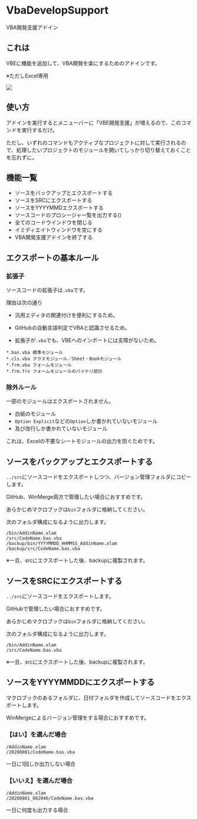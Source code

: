 # VbaDevelopSupport
 VBA開発支援アドイン



## これは

VBEに機能を追加して、VBA開発を楽にするためのアドインです。

※ただしExcel専用

![](https://www.dropbox.com/s/oxelvdekh71wbu1/preview.png?raw=1)



## 使い方

アドインを実行するとメニューバーに「VBE開発支援」が増えるので、このコマンドを実行するだけ。

ただし、いずれのコマンドもアクティブなプロジェクトに対して実行されるので、処理したいプロジェクトのモジュールを開いてしっかり切り替えておくことを忘れずに。



## 機能一覧

* ソースをバックアップとエクスポートする
* ソースをSRCにエクスポートする
* ソースをYYYYMMDエクスポートする
* ソースコードのプロシージャ一覧を出力する()
* 全てのコードウインドウを閉じる
* イミディエイトウィンドウを空にする
* VBA開発支援アドインを終了する



## エクスポートの基本ルール

### 拡張子

ソースコードの拡張子は`.vba`です。

理由は次の通り

* 汎用エディタの関連付けを便利にするため。

* GitHubの自動言語判定でVBAと認識させるため。
* 拡張子が`.vba`でも、VBEへのインポートには支障がないため。

```
*.bas.vba 標準モジュール
*.cls.vba クラスモジュール／Sheet・Bookモジュール
*.frm.vba フォームモジュール
*.frm.frx フォームモジュールのバイナリ部分
```

### 除外ルール

一部のモジュールはエクスポートされません。

* 白紙のモジュール
* `Option Explicit`などの`Option`しか書かれていないモジュール
* 及び改行しか書かれていないモジュール

これは、Excelの不要なシートモジュールの出力を防ぐためです。

## ソースをバックアップとエクスポートする

`../src`にソースコードをエクスポートしつつ、バージョン管理フォルダにコピーします。

GitHub、WinMerge両方で管理したい場合におすすめです。

あらかじめマクロブックは`bin`フォルダに格納してください。

次のフォルダ構成になるように出力します。

```
/bin/AddinName.xlam
/src/CodeName.bas.vba
/backup/bin/YYYYMMDD_HHMMSS_AddinName.xlam
/backup/src/CodeName.bas.vba
```

※一旦、srcにエクスポートした後、backupに複製されます。

## ソースをSRCにエクスポートする

`../src`にソースコードをエクスポートします。

GitHubで管理したい場合におすすめです。

あらかじめマクロブックは`bin`フォルダに格納してください。

次のフォルダ構成になるように出力します。

```
/bin/AddinName.xlam
/src/CodeName.bas.vba
```

※一旦、srcにエクスポートした後、backupに複製されます。

## ソースをYYYYMMDDにエクスポートする

マクロブックのあるフォルダに、日付フォルダを作成してソースコードをエクスポートします。

WinMergeによるバージョン管理をする場合におすすめです。

### 【はい】を選んだ場合

```
/AddinName.xlam
/20200801/CodeName.bas.vba
```

一日に1回しか出力しない場合

### 【いいえ】を選んだ場合

```
/AddinName.xlam
/20200801_082046/CodeName.bas.vba
```

一日に何度も出力する場合